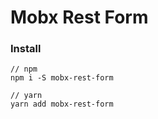 # Mobx Rest Form

### Install

```
// npm
npm i -S mobx-rest-form

// yarn
yarn add mobx-rest-form


```
